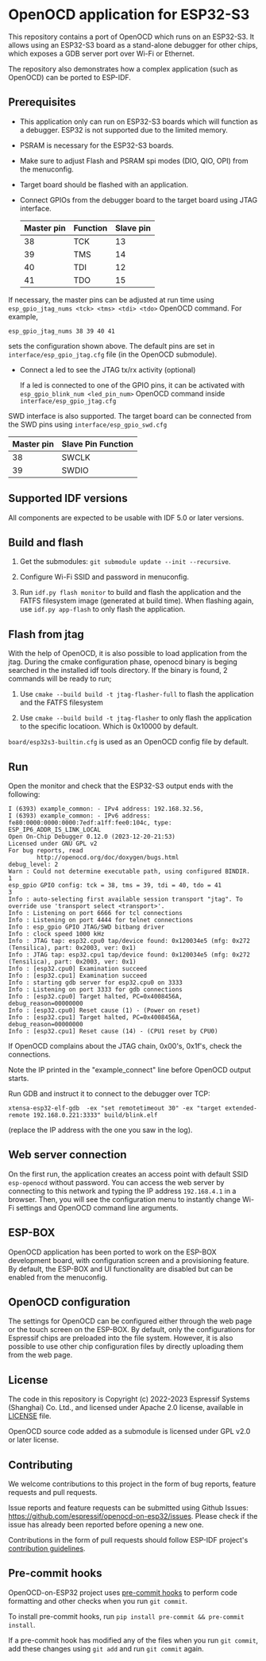 # OpenOCD application for ESP32-S3

This repository contains a port of OpenOCD which runs on an ESP32-S3. It allows using an ESP32-S3 board as a stand-alone debugger for other chips, which exposes a GDB server port over Wi-Fi or Ethernet.

The repository also demonstrates how a complex application (such as OpenOCD) can be ported to ESP-IDF.

## Prerequisites

- This application only can run on ESP32-S3 boards which will function as a debugger. ESP32 is not supported due to the limited memory.
- PSRAM is necessary for the ESP32-S3 boards.
- Make sure to adjust Flash and PSRAM spi modes (DIO, QIO, OPI) from the menuconfig.
- Target board should be flashed with an application.
- Connect GPIOs from the debugger board to the target board using JTAG interface.

  |Master pin | Function | Slave pin |
  |-----------|----------|-----------|
  | 38        | TCK      | 13        |
  | 39        | TMS      | 14        |
  | 40        | TDI      | 12        |
  | 41        | TDO      | 15        |

If necessary, the master pins can be adjusted at run time using `esp_gpio_jtag_nums <tck> <tms> <tdi> <tdo>` OpenOCD command. For example,

    esp_gpio_jtag_nums 38 39 40 41

sets the configuration shown above. The default pins are set in `interface/esp_gpio_jtag.cfg` file (in the OpenOCD submodule).

- Connect a led to see the JTAG tx/rx activity (optional)

  If a led is connected to one of the GPIO pins, it can be activated with  `esp_gpio_blink_num <led_pin_num>` OpenOCD command inside `interface/esp_gpio_jtag.cfg`

SWD interface is also supported. The target board can be connected from the SWD pins using `interface/esp_gpio_swd.cfg`

|Master pin | Slave Pin Function |
|-----------|--------------------|
| 38        |       SWCLK        |
| 39        |       SWDIO        |

## Supported IDF versions

All components are expected to be usable with IDF 5.0 or later versions.

## Build and flash

1. Get the submodules: `git submodule update --init --recursive`.

2. Configure Wi-Fi SSID and password in menuconfig.

3. Run `idf.py flash monitor` to build and flash the application and the FATFS filesystem image (generated at build time). When flashing again, use `idf.py app-flash` to only flash the application.

## Flash from jtag

With the help of OpenOCD, it is also possible to load application from the jtag. During the cmake configuration phase, openocd binary is beging searched in the installed idf tools directory. If the binary is found, 2 commands will be ready to run;

1. Use `cmake --build build -t jtag-flasher-full`  to flash the application and the FATFS filesystem

2. Use `cmake --build build -t jtag-flasher` to only flash the application to the specific locatioon. Which is 0x10000 by default.

`board/esp32s3-builtin.cfg` is used as an OpenOCD config file by default.

## Run

Open the monitor and check that the ESP32-S3 output ends with the following:

```
I (6393) example_common: - IPv4 address: 192.168.32.56,
I (6393) example_common: - IPv6 address: fe80:0000:0000:0000:7edf:a1ff:fee0:104c, type: ESP_IP6_ADDR_IS_LINK_LOCAL
Open On-Chip Debugger 0.12.0 (2023-12-20-21:53)
Licensed under GNU GPL v2
For bug reports, read
        http://openocd.org/doc/doxygen/bugs.html
debug_level: 2
Warn : Could not determine executable path, using configured BINDIR.
1
esp_gpio GPIO config: tck = 38, tms = 39, tdi = 40, tdo = 41
3
Info : auto-selecting first available session transport "jtag". To override use 'transport select <transport>'.
Info : Listening on port 6666 for tcl connections
Info : Listening on port 4444 for telnet connections
Info : esp_gpio GPIO JTAG/SWD bitbang driver
Info : clock speed 1000 kHz
Info : JTAG tap: esp32.cpu0 tap/device found: 0x120034e5 (mfg: 0x272 (Tensilica), part: 0x2003, ver: 0x1)
Info : JTAG tap: esp32.cpu1 tap/device found: 0x120034e5 (mfg: 0x272 (Tensilica), part: 0x2003, ver: 0x1)
Info : [esp32.cpu0] Examination succeed
Info : [esp32.cpu1] Examination succeed
Info : starting gdb server for esp32.cpu0 on 3333
Info : Listening on port 3333 for gdb connections
Info : [esp32.cpu0] Target halted, PC=0x4008456A, debug_reason=00000000
Info : [esp32.cpu0] Reset cause (1) - (Power on reset)
Info : [esp32.cpu1] Target halted, PC=0x4008456A, debug_reason=00000000
Info : [esp32.cpu1] Reset cause (14) - (CPU1 reset by CPU0)
```

If OpenOCD complains about the JTAG chain, 0x00's, 0x1f's, check the connections.

Note the IP printed in the "example_connect" line before OpenOCD output starts.

Run GDB and instruct it to connect to the debugger over TCP:

    xtensa-esp32-elf-gdb  -ex "set remotetimeout 30" -ex "target extended-remote 192.168.0.221:3333" build/blink.elf

(replace the IP address with the one you saw in the log).

## Web server connection

On the first run, the application creates an access point with default SSID `esp-openocd` without password. You can access the web server by connecting to this network and typing the IP address `192.168.4.1` in a browser. Then, you will see the configuration menu to instantly change Wi-Fi settings and OpenOCD command line arguments.

## ESP-BOX

OpenOCD application has been ported to work on the ESP-BOX development board, with configuration screen and a provisioning feature.
By default, the ESP-BOX and UI functionality are disabled but can be enabled from the menuconfig.

## OpenOCD configuration

The settings for OpenOCD can be configured either through the web page or the touch screen on the ESP-BOX. By default, only the configurations for Espressif chips are preloaded into the file system. However, it is also possible to use other chip configuration files by directly uploading them from the web page.

## License

The code in this repository is Copyright (c) 2022-2023 Espressif Systems (Shanghai) Co. Ltd., and licensed under Apache 2.0 license, available in [LICENSE](LICENSE) file.

OpenOCD source code added as a submodule is licensed under GPL v2.0 or later license.

## Contributing

We welcome contributions to this project in the form of bug reports, feature requests and pull requests.

Issue reports and feature requests can be submitted using Github Issues: https://github.com/espressif/openocd-on-esp32/issues. Please check if the issue has already been reported before opening a new one.

Contributions in the form of pull requests should follow ESP-IDF project's [contribution guidelines](https://docs.espressif.com/projects/esp-idf/en/latest/esp32/contribute/index.html).

## Pre-commit hooks

OpenOCD-on-ESP32 project uses [pre-commit hooks](https://pre-commit.com/) to perform code formatting and other checks when you run `git commit`.

To install pre-commit hooks, run `pip install pre-commit && pre-commit install`.

If a pre-commit hook has modified any of the files when you run `git commit`, add these changes using `git add` and run `git commit` again.
